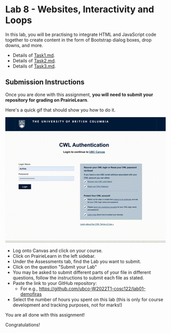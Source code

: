 # Lab 8 - Websites, Interactivity and Loops

In this lab, you will be practising to integrate HTML and JavaScript code together to create content in the form of Bootstrap dialog boxes, drop downs, and more.

- Details of [Task1.md](Task1.md).
- Details of [Task2.md](Task2.md).
- Details of [Task3.md](Task3.md).

## Submission Instructions

Once you are done with this assignment, **you will need to submit your repository for grading on PrairieLearn**.

Here's a quick gif that should show you how to do it.

<img src="images/prairielearn_submit.gif">

- Log onto Canvas and click on your course.
- Click on PrairieLearn in the left sidebar.
- Under the Assessments tab, find the Lab you want to submit.
- Click on the question "Submit your Lab"
- You may be asked to submit different parts of your file in different questions, follow the instructions to submit each file as stated.
- Paste the link to your GitHub repository: 
    - For e.g., https://github.com/ubco-W2022T1-cosc122/lab01-demofiras
- Select the number of hours you spent on this lab (this is only for course development and tracking purposes, not for marks!)

You are all done with this assignment!

Congratulations!